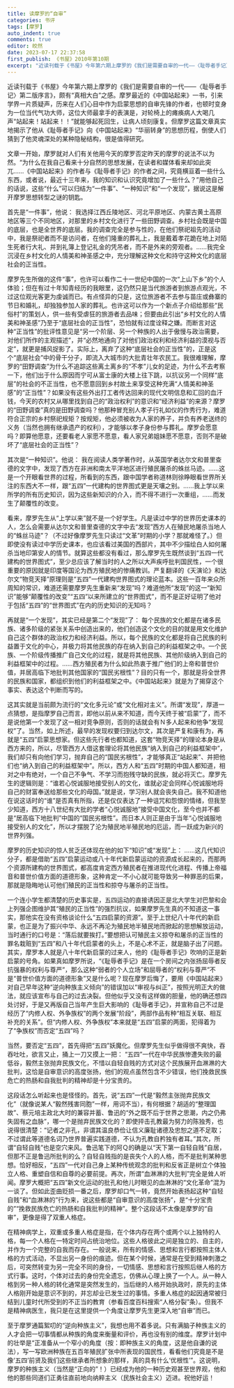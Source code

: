 ```yaml
---
title: 读摩罗的“自审”
categories: 书评
tags: [摩罗]
auto_indent: true
comments: true
editor: 皎然
date: 2023-07-17 22:37:58
first_publish: 《书屋》2010年第10期
excerpt: "近读刊载于《书屋》今年第六期上摩罗的《我们是需要自审的一代——〈耻辱者手记〉第二版序言》，颇有“真相大白”之感。摩罗最近的《中国站起来》一书，引来学界一片质疑声，历来在人们心目中作为启蒙思想的自审先锋的作者，也顿时变身为一位当代气功大师，这位大师最拿手的表演是，对轮椅上的瘫痪病人大喝几声“站起来！站起来！！”就能够起死回生，让病人顷刻康复。但摩罗这篇文章真实地揭示了他从《耻辱者手记》向《中国站起来》“华丽转身”的思想历程，倒使人们猜到了他灵魂深处的某种隐秘结构，很是值得研究。"
---
```

近读刊载于《书屋》今年第六期上摩罗的《我们是需要自审的一代——〈耻辱者手记〉第二版序言》，颇有“真相大白”之感。摩罗最近的《中国站起来》一书，引来学界一片质疑声，历来在人们心目中作为启蒙思想的自审先锋的作者，也顿时变身为一位当代气功大师，这位大师最拿手的表演是，对轮椅上的瘫痪病人大喝几声“站起来！站起来！！”就能够起死回生，让病人顷刻康复。但摩罗这篇文章真实地揭示了他从《耻辱者手记》向《中国站起来》“华丽转身”的思想历程，倒使人们猜到了他灵魂深处的某种隐秘结构，很是值得研究。

文章一开始，摩罗就对人们有关他用今天的摩罗否定昨天的摩罗的说法不以为然。“为什么在我自己看来十分自然的思想发展，在读者和媒体看来却如此突兀……《中国站起来》的作者与《耻辱者手记》的作者之间，究竟横亘着一些什么东西，或者说，最近十三年来，我的知识和认识究竟增加了一些什么？”用他自己的话说，这些“什么”可以归结为“一件事”、“一种知识”和“一个发现”，据说这是解开摩罗思想转型之谜的钥匙。

首先是“一件事”，他说：
我选择江西丘陵地区、河北平原地区、内蒙古黄土高原地区等三个不同地区，对那里的乡村文化进行了一些田野调查。乡村社会既是中国的底层，也是全世界的底层。我的调查完全是参与性的，在他们祭祀祖先的活动中，我是祭祀者而不是访问者，在他们隆重的葬礼上，我是戴着孝花跪在地上对陌生死者行大礼、并到礼簿上登记礼金的凭吊者，而不是外来的旁观者。……我完全沉浸在乡村文化的人情美和神圣感之中，充分理解这种文化和持守这种文化的底层社会的正当性。

摩罗先生所做的这件“事”，也许可以看作二十一世纪中国的一次“上山下乡”的个人体验；但在有过十年知青经历的我眼里，这仍然只是当代旅游者到旅游点观光，不过这位观光客更为虔诚而已。有点怪异的只是，这位旅游者不去参与苗庄或彝寨的节日和婚礼，却独独参加人家的葬礼。也许这可以作为一个新点子介绍给那些“民俗村”的策划人，供一些有受虐狂的旅游者去品味；但要由此引出“乡村文化的人情美和神圣感”乃至于“底层社会的正当性”，恐怕就有过度诠释之嫌。而断言对这种“正当性”的批评性意见是“另一个阶层、另一个种族的人出于傲慢与政治需要，对他们所作的主观描述”，并“必然地通向了对他们政治权利和经济利益的漠视与否定”，就更是捕风捉影了。实际上，离弃了这种“底层社会的正当性”的，正是这个“底层社会”中的骨干分子，即流入大城市的大批青壮年农民工。我很难理解，摩罗的“田野调查”为什么不追踪这些离土离乡的“不孝”儿女的足迹，为什么不去考察一下，他们出于什么原因而宁可从富士康的大楼上往下跳，以抗议另一个同样“底层”的社会的不正当性，也不愿意回到乡村故土来享受这种充满“人情美和神圣感”的“正当性”？如果没有这些外出打工者传达回来的现代文明信息和汇回的血汗钱，今天的农村又从哪里找到自己的“政治权利”的意识和“经济利益”的来源？摩罗的“田野调查”真的是田野调查吗？他那种冒充别人孝子行礼如仪的作秀行为，难道符合正宗的乡村祭祀规矩？按规矩，他必须被收为人家的养子，并负有养老送终的义务（当然也拥有继承遗产的权利），才能够以孝子身份参与葬礼。摩罗会愿意吗？即算他愿意，还要看老人家愿不愿意，看人家兄弟姐妹愿不愿意，否则不是破坏了“底层社会的正当性”？

其次是“一种知识”。他说：
我在阅读人类学著作时，从英国学者达尔文和普里查德的文字中，发现了西方在非洲和南太平洋地区进行殖民屠杀的蛛丝马迹。……这是一个开眼看世界的过程，所看到的东西，跟中国学者称道林则徐睁眼看世界所关注的东西大不一样，跟“五四”一代建构的世界图式更是天壤之别。……我上学以来所学的所有历史知识，因为这些新知识的介入，而不得不进行一次重组，……而发生了颠覆性的改变。

看来，摩罗先生从“上学以来”就不是一个好学生。凡是读过中学的世界历史课本的人，怎么会需要从达尔文和普里查德的文字中去“发现”西方人在殖民地屠杀当地人的“蛛丝马迹”？（不过好像摩罗先生只读过“文革”时期的小学？那就难怪了。）但即使没有读过中学历史课本，也应该看过美国的西部片，其中不少描绘白人如何屠杀当地印第安人的情节。就算这些都没有看过，那么摩罗先生既然谈到“五四一代建构的世界图式”，至少总应该了解当时的人之所以大声疾呼批判国民性，一个很重要的原因就是印度等国沦为西方殖民地的惨痛教训。严复翻译的《天演论》和达尔文“物竞天择”原理则是“五四”一代建构世界图式的理论蓝本。这些一百年来众所周知的常识，难道还需要摩罗先生重新来“发现”吗？难道他所“发现”的这一“新知识”能够“颠覆性的改变”“五四”以来所建立的“世界图式”，而不是正好证明了他对于包括“五四”的“世界图式”在内的历史知识的无知吗？

再就是“一个发现”，其实已经是第二个“发现”了：
每个民族的文化都是在诸多民族、诸多阶级的紧张关系中创造出来的，他们创造这个文化的目的就是用文化维护自己这个群体的政治权力和经济利益。所以，每个民族的文化都是将自己民族的利益置于文化的中心，并极力将其他民族的存在纳入到自己的利益框架之中。一个民族、一个阶级传播推广自己文化的过程，就是将其他民族、其他阶级纳入到自己的利益框架中的过程。……西方殖民者为什么如此热衷于推广他们的上帝和普世价值，并居高临下地批判其他国家的“国民劣根性”？目的只有一个，那就是将全世界的民族和国家，都组织到他们的利益框架之中。《中国站起来》就是为了揭穿这个事实、表达这个判断而写的。

这其实就是当前颇为流行的“文化多元论”或“文化相对主义”。所谓“发现”，厚道一点猜想，是指摩罗自己而言，即他以前从来不知道，而今天终于被“启蒙”了，而不是说他第一个发现了这一相对竞争原则，否则的话就会有Ｎ多人起来和他争“发现权”了。当然，如上所述，最早的发现权要归到达尔文，其次是严复和康有为，再就是“五四”启蒙思想家。但这些先行者也都知道，这套“物竞天择”的理论本身是从西方来的，所以，尽管西方人借这套理论将其他民族“纳入到自己的利益框架中”，我们却只有向他们学习，抛弃自己的“国民劣根性”，才能够真正“站起来”、并把他们也“纳入到自己的利益框架中”。所以，西方人和“五四”时期的中国人都知道，相对之中有绝对，一个自己不争气、不学习而抱残守缺的民族，就必将灭亡。摩罗先生的逻辑则是：“谁若心悦诚服地接受别人的文化，谁就必定会同样心悦诚服地将自己的财富奉送给那些文化的母国。”就是说，学习别人就会丧失自己。我不知道他在说这话时的“谁”是否真有所指，还是仅仅表达了一种诅咒和怨恨的情绪，但我至少知道，西方十八世纪有大批的学者“心悦诚服地”接受中国文化，至今也并不都是“居高临下地批判”中国的“国民劣根性”。而日本人则正是由于当年“心悦诚服地接受别人的文化”，所以才摆脱了沦为殖民地半殖民地的厄运，而一跃成为新兴的世界列强。

摩罗的历史知识的惊人贫乏还体现在他的如下“知识”或“发现”上：
……这几代知识分子，都是借助“五四”启蒙运动或八十年代新启蒙运动的资源成长起来的，而那两个资源所建构的世界图式，都高度肯定西方殖民者在推进现代化进程、传播上帝福音和普世价值方面的道德形象，这种肯定一不小心就可能导致另一种罪恶的后果，那就是隐晦地认可他们殖民的正当性和掠夺与屠杀的正当性。

一个连小学生都清楚的历史事实是，五四运动的直接诱因正是北大学生对巴黎和会上列强企图维护其“殖民的正当性”的强烈抗议，如果摩罗先生真的不知道这一事实，那他实在没有资格谈论什么“五四启蒙的资源”。至于上世纪八十年代的新启蒙，也正是为了振兴中华、永远不再沦为殖民地半殖民地而掀起的思想解放运动，当时通行的口号是：“落后就要挨打。”要想把认可殖民主义掠夺和屠杀的正当性的罪名栽赃到“五四”和八十年代启蒙者的头上，不是心术不正，就是脑子出了问题。其实，摩罗本人就是八十年代新启蒙的过来人，他的《耻辱者手记》吹响的正是新启蒙的号角。如果真如摩罗所说，“《耻辱者手记》是在一个房间之内张扬屈辱者反抗强暴的权利与尊严”，那么这种“弱者的个人立场”和屈辱者的“权利与尊严”不是“普世价值方面的道德形象”又是什么呢？现在摩罗后悔了，要用《中国站起来》对自己早年这种“逆向种族主义倾向”的错误加以“审视与纠正”，按照光明正大的做法，就应该宣布与自己的过去决裂。但他似乎又没有这样做的胆量，他的确还想四处讨好，于是又再版自己当年产生巨大影响的《耻辱者手记》，并宣称自己不过是经历了“内修人权、外争族权”的两个发展“阶段”，两部作品有种“相互关联、相互补充的关系”。但“内修人权、外争族权”本来就是“五四”启蒙的两面，犯得着为了“争族权”而否定“五四”吗？

当然，要否定“五四”，首先得把“五四”妖魔化。但摩罗先生似乎做得很不爽快，吞吞吐吐，欲言又止，捅上一刀又摸上一把：
“五四”一代在中华民族惨遭失败的最低谷，毅然主张抛弃民族文化，不惜以自轻自贱的方式对这个民族展开血淋淋的大批判，这恰是自审意识的高度张扬，他们的观点虽然包含不少错误，他们挽救民族危亡的热肠和自我批判的精神却是十分宝贵的。

这段话怎么听起来也是怪怪的。首先，说“五四”一代是“毅然主张抛弃民族文化”（就像说某人“毅然残害同胞”一样，用词不当），有何根据？胡适的“整理国故”、蔡元培主政北大时的兼容并蓄、鲁迅的“外之既不后于世界之思潮，内之仍弗失固有之血脉”，哪一个是抛弃民族文化的？即使抨击孔教最为努力的陈独秀，也说得很清楚：“记者之非孔，非谓其温良恭俭让信义廉耻诸德及忠恕之道不足取；不过谓此等道德名词乃世界普遍实践道德，不认为孔教自矜独有者耳。”其次，所谓“自轻自贱”也是空穴来风。鲁迅笔下的阿Ｑ的确是以“天下第一自轻自贱”自居，但那不正是鲁迅所批判的么？自轻自贱指的是丧失个人的人格，而不是批判某种思想。恰好相反，“五四”一代对自己身上某种传统观念的批判和反省正是树立个体独立人格、重塑自信和自尊的必要前提。再次，所谓“血淋淋的大批判”完全是耸人听闻。摩罗大概把“五四”新文化运动的批孔和他儿时眼见的血淋淋的“文化革命”混为一谈了。但如此歪曲贬损一番之后，摩罗却口气一转，竟然开始表扬起这种“自轻自贱”和“血淋淋的”行为来，说这些都是“自审意识的高度张扬”，是“十分宝贵的”“挽救民族危亡的热肠和自我批判的精神”。整个这段话不太像是摩罗的“自审”，更像是得了双重人格症。

在精神病学上，双重或多重人格症是指，在个体内存在两个或两个以上独特的人格，每一个人格在一特定时间占统治地位。这些人格彼此之间是独立的、自主的，并作为一个完整的自我而存在。一般说来，所有的情感、思想和言行都按照主体人格的方式活动，不显出另一身份的痕迹。但在某个时候，通常是在受到精神刺激之后，可突然转变为另一完全不同的身份，一切情感、思想和言行按照后继人格的方式行事。这时，个体对过去的身份完全遗忘，仿佛从心理上换了一个人。从一种人格到另一种人格的转化通常是突然发生的，当后继的人格开始执政时，原先的主体人格刚开始是意识不到的，并忘却业已发生过的事情。多重人格症的起因通常被归结到儿童时代所受到的不正当的教育（参看百度百科搜索“人格分裂”条）。但我不是精神病医生，我只是在这里提供一个角度让摩罗先生更深入地“自审”而已。

至于摩罗通篇絮叨的“逆向种族主义”，我想也用不着多说。只有满脑子种族主义的人才会把一切事情都从种族的角度来衡量和评价，再也没有别的维度。摩罗计划中的壮举是“正准备从一个窄小的角度（按：即种族主义的角度，这是他自谦的说法），写一写欧洲种族在五百年殖民扩张中所表现的国民性，看看他们究竟是不是像‘五四’前贤及我们这些继承者所想象的那样，真的具有什么‘优根性’”。这说明，摩罗的种族主义（当然是“正向的”！）已经成为他的一种历史观甚至世界观，他和他的那些同道们正勇往直前地向纳粹主义（民族社会主义）迈进。祝他好运！

